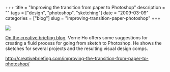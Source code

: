 +++
title = "Improving the transition from paper to Photoshop"
description = ""
tags = ["design", "photoshop", "sketching"]
date = "2009-03-09"
categories = ["blog"]
slug = "improving-transition-paper-photoshop"
+++



  <div class="notebook-screenshot"><a href="http://creativebriefing.com/improving-the-transition-from-paper-to-photoshop/"><img src="//media.konigi.com/bluga/wt49b561c2aac13.jpg"/></a></div><p><a href="http://creativebriefing.com/improving-the-transition-from-paper-to-photoshop/">On the creative briefing blog</a>, Verne Ho offers some suggestions for creating a fluid process for going from sketch to Photoshop. He shows the sketches for several projects and the resulting visual design comps. </p>
    
  <a href="http://creativebriefing.com/improving-the-transition-from-paper-to-photoshop/">http://creativebriefing.com/improving-the-transition-from-paper-to-photoshop/</a>
